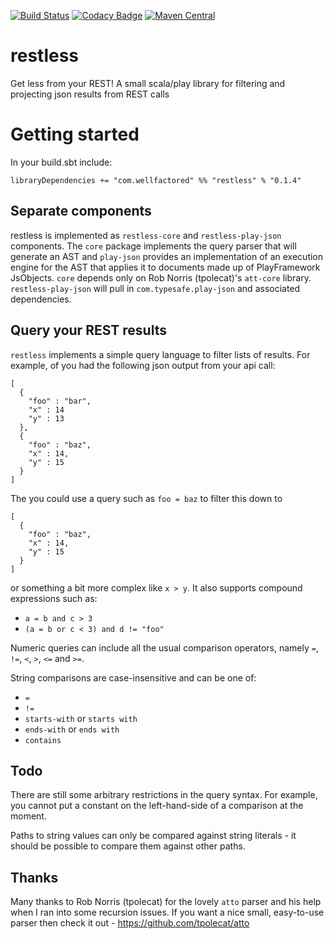 [![Build Status](https://travis-ci.org/WellFactored/restless.svg?branch=master)](https://travis-ci.org/WellFactored/restless)
[![Codacy Badge](https://api.codacy.com/project/badge/Grade/b8b7e2b4e1054aca93e5bec881f0183b)](https://www.codacy.com/app/doug/restless?utm_source=github.com&amp;utm_medium=referral&amp;utm_content=WellFactored/restless&amp;utm_campaign=Badge_Grade)
[![Maven Central](https://maven-badges.herokuapp.com/maven-central/com.wellfactored/restless_2.11/badge.png)](https://maven-badges.herokuapp.com/maven-central/com.wellfactored/restless_2.11)

# restless
Get less from your REST! A small scala/play library for filtering and projecting json results from REST calls

# Getting started

In your build.sbt include:

`libraryDependencies += "com.wellfactored" %% "restless" % "0.1.4"`

## Separate components
restless is implemented as `restless-core` and `restless-play-json` components. The `core` package implements the 
query parser that will generate an AST and `play-json` provides an implementation of an execution engine for the AST 
that applies it to documents made up of PlayFramework JsObjects. `core` depends only on 
Rob Norris (tpolecat)'s `att-core` library. `restless-play-json` will pull in `com.typesafe.play-json` and associated
dependencies.

## Query your REST results

`restless` implements a simple query language to filter lists of results. For example, of you had the following
json output from your api call:

```
[
  {
    "foo" : "bar",
    "x" : 14
    "y" : 13
  },
  {
    "foo" : "baz",
    "x" : 14,
    "y" : 15
  }
]
```

The you could use a query such as `foo = baz` to filter this down to

```
[
  {
    "foo" : "baz",
    "x" : 14,
    "y" : 15
  }
]
```

or something a bit more complex like `x > y`. It also supports compound expressions such as:

* `a = b and c > 3`
* `(a = b or c < 3) and d != "foo"`

Numeric queries can include all the usual comparison operators, namely `=`, `!=`, `<`, `>`, `<=` and `>=`.

String comparisons are case-insensitive and can be one of:
* `=`
* `!=`
* `starts-with` or `starts with`
* `ends-with` or `ends with`
* `contains`

## Todo
There are still some arbitrary restrictions in the query syntax. For example, you cannot put a constant on the left-hand-side
of a comparison at the moment.

Paths to string values can only be compared against string literals - it should be possible to compare them against other paths. 

## Thanks
Many thanks to Rob Norris (tpolecat) for the lovely `atto` parser and his help when I ran into some recursion issues.
If you want a nice small, easy-to-use parser then check it out - https://github.com/tpolecat/atto 
